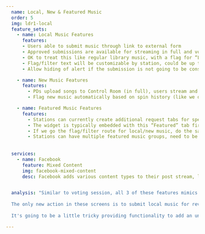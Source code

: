 ```yaml
---
  name: Local, New & Featured Music
  order: 5
  img: ldr1-local
  feature_sets:
    - name: Local Music Features
      features:
      - Users able to submit music through link to external form
      - Approved submissions are available for streaming in full and voting
      - OK to treat this like regular library music, with a flag for “Local”
      - Flag/filter text will be customizable by station, could be up to 20-30 characters (Negotiable - Maybe icons next to each song rather than text...but allow custom text for the filter option)
      - Allow hiding of alert if the submission is not going to be considered for airplay.

    - name: New Music Features
      features: 
        - PDs upload songs to Control Room (in full), users stream and vote (Negotiable - Maybe get rid of the full-length stream and just use Rovi clips, with a “New” flag/filter like we’re discussing for local music)
        - Flag new music automatically based on spin history (like we do for new music in our apps)

    - name: Featured Music Features
      features:
        - Stations can currently create additional request tabs for specific features (i.e. “Hair Cuts” for 80s metal songs or “Timberweek” during weeks when Justin Timberlake will be in town)
        - The widget is typically embedded with this “Featured” tab first, on a page dedicated to the feature.
        - If we go the flag/filter route for local/new music, do the same with this
        - Stations can have multiple featured music groups, need to be flexible
        
              
  services:
    - name: Facebook
      feature: Mixed Content
      img: facebook-mixed-content
      desc: Facebook adds various content types to their post stream, like this 'People You May Know' module. This technique is useful both visually and in terms of user engagement. A module that may have gotten little attention in another position might get much higher click through rates when associated with the content that a user is already consuming.


  analysis: "Similar to voting session, all 3 of these features mimics normal song requests. As per our previous discussion, I would advise moving them all into the request list with a small flag or icon to indicate the difference in content type. I would also recommend removing the play scrubber in favor of consistency with other songs.<br><br>
  
  The only new action in these screens is to submit local music for review. The above Facebook example is one way of elegantly exposing alternative content to users. The 'Upload Music' button could appear amongst the request list, which can help to break up the visual monotony of repeated content, as well as grab users attention. Of course, there can always be an action to dismiss it for users who are not musicians. Once dismissed, we can happily bury the feature knowing that it has at least been given its proper due.<br><br>
  
  It's going to be a little tricky providing functionality to add an unlimited number of featured music groups, each with a variable number of songs. The most obvious solution to this problem is to list them out like all other songs and to group them under a title. In this example, adding the option to 'x' out the group might help to let users get back to regular content quickly. Still, it feels a bit heavy handed. Another solution could be to put the group into a carousel that scrolls horizontally, which would help to reduce vertical space consumption. If we were to interject them psuedo randomly like the above facebook example, it might also help to mix up content."

---
```


